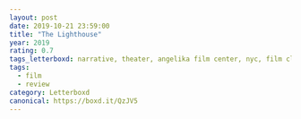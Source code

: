 ```yaml
---
layout: post 
date: 2019-10-21 23:59:00
title: "The Lighthouse"
year: 2019
rating: 0.7
tags_letterboxd: narrative, theater, angelika film center, nyc, film club, robtober
tags:
  - film
  - review
category: Letterboxd
canonical: https://boxd.it/QzJV5
---
```

